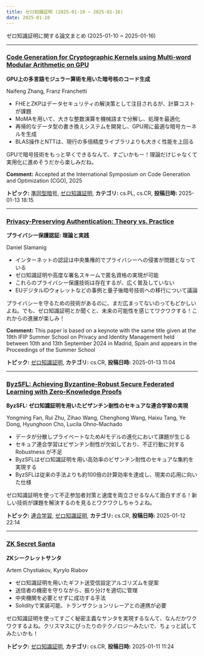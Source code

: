 ```yaml
---
title: ゼロ知識証明 (2025-01-10 ~ 2025-01-16)
date: 2025-01-10
---
```


ゼロ知識証明に関する論文まとめ (2025-01-10 ~ 2025-01-16)


- - -

### [Code Generation for Cryptographic Kernels using Multi-word Modular Arithmetic on GPU](http://arxiv.org/abs/2501.07535)

**GPU上の多言語モジュラー算術を用いた暗号核のコード生成**

Naifeng Zhang, Franz Franchetti

- FHEとZKPはデータセキュリティの解決策として注目されるが、計算コストが課題
- MoMAを用いて、大きな整数演算を機械語まで分解し、処理を最適化
- 再帰的なデータ型の書き換えシステムを開発し、GPU用に最適な暗号カーネルを生成
- BLAS操作とNTTは、現行の多倍精度ライブラリよりも大きく性能を上回る

GPUで暗号技術をもっと早くできるなんて、すごいかもー！理論だけじゃなくて実用化に進めそうだから楽しみだね。

**Comment:** Accepted at the International Symposium on Code Generation and   Optimization (CGO), 2025

**トピック:** [準同型暗号](../../he), [ゼロ知識証明](../../zkp), **カテゴリ:** cs.PL, cs.CR, **投稿日時:** 2025-01-13 18:15


- - -

### [Privacy-Preserving Authentication: Theory vs. Practice](http://arxiv.org/abs/2501.07209)

**プライバシー保護認証: 理論と実践**

Daniel Slamanig

- インターネットの認証は中央集権的でプライバシーへの侵害が問題となっている
- ゼロ知識証明や高度な署名スキームで匿名資格の実現が可能
- これらのプライバシー保護技術は存在するが、広く普及していない
- EUデジタルIDウォレットなどの事例と量子後暗号技術への移行について議論

プライバシーを守るための技術があるのに、まだ広まってないのってもどかしいよね。でも、ゼロ知識証明とか聞くと、未来の可能性を感じてワクワクする！これからの進展が楽しみ！

**Comment:** This paper is based on a keynote with the same title given at the   19th IFIP Summer School on Privacy and Identity Management held between 10th   and 13th September 2024 in Madrid, Spain and appears in the Proceedings of   the Summer School

**トピック:** [ゼロ知識証明](../../zkp), **カテゴリ:** cs.CR, **投稿日時:** 2025-01-13 11:04


- - -

### [ByzSFL: Achieving Byzantine-Robust Secure Federated Learning with Zero-Knowledge Proofs](http://arxiv.org/abs/2501.06953)

**ByzSFL: ゼロ知識証明を用いたビザンチン耐性のセキュアな連合学習の実現**

Yongming Fan, Rui Zhu, Zihao Wang, Chenghong Wang, Haixu Tang, Ye Dong, Hyunghoon Cho, Lucila Ohno-Machado

- データが分散しプライベートなためAIモデルの進化において課題が生じる
- セキュア連合学習はビザンチン耐性が欠如しており、不正行動に対する Robustness が不足
- ByzSFLはゼロ知識証明を用い高効率のビザンチン耐性のセキュアな集約を実現する
- ByzSFLは従来の手法よりも約100倍の計算効率を達成し、現実の応用に向いた仕様

ゼロ知識証明を使って不正参加者対策と速度を両立させるなんて面白すぎる！新しい技術が課題を解決するのを見るとワクワクしちゃうよね。



**トピック:** [連合学習](../../fl), [ゼロ知識証明](../../zkp), **カテゴリ:** cs.CR, **投稿日時:** 2025-01-12 22:14


- - -

### [ZK Secret Santa](http://arxiv.org/abs/2501.06515)

**ZKシークレットサンタ**

Artem Chystiakov, Kyrylo Riabov

- ゼロ知識証明を用いたギフト送受信設定アルゴリズムを提案
- 送信者の機密を守りながら、振り分けを適切に管理
- 中央機関を必要とせずに成功する手法
- Solidityで実装可能、トランザクションリレーアとの連携が必要

ゼロ知識証明を使ってすごく秘密主義なサンタを実現するなんて、なんだかワクワクするよね。クリスマスにぴったりのテクノロジーみたいで、ちょっと試してみたいかも！



**トピック:** [ゼロ知識証明](../../zkp), **カテゴリ:** cs.CR, **投稿日時:** 2025-01-11 11:24
